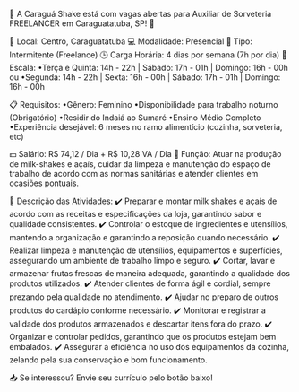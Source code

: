 🍦 A Caraguá Shake está com vagas abertas para Auxiliar de Sorveteria FREELANCER em Caraguatatuba, SP! 🍦

📍 Local: Centro, Caraguatatuba
💻 Modalidade: Presencial
📄 Tipo: Intermitente (Freelance)
🕒 Carga Horária: 4 dias por semana (7h por dia)
📆 Escala:
•Terça e Quinta: 14h - 22h | Sábado: 17h - 01h | Domingo: 16h - 00h
ou
•Segunda: 14h - 22h | Sexta: 16h - 00h | Sábado: 17h - 01h | Domingo: 16h - 00h

📋 Requisitos:
•Gênero: Feminino
•Disponibilidade para trabalho noturno (Obrigatório)
•Residir do Indaiá ao Sumaré
•Ensino Médio Completo
•Experiência desejável: 6 meses no ramo alimentício (cozinha, sorveteria, etc)

💵 Salário: R$ 74,12 / Dia + R$ 10,28 VA / Dia
💪 Função: Atuar na produção de milk-shakes e açaís, cuidar da limpeza e manutenção do espaço de trabalho de acordo com as normas sanitárias e atender clientes em ocasiões pontuais.

📝 Descrição das Atividades:
✔️ Preparar e montar milk shakes e açaís de acordo com as receitas e especificações da loja, garantindo sabor e qualidade consistentes.
✔️ Controlar o estoque de ingredientes e utensílios, mantendo a organização e garantindo a reposição quando necessário.
✔️ Realizar limpeza e manutenção de utensílios, equipamentos e superfícies, assegurando um ambiente de trabalho limpo e seguro.
✔️ Cortar, lavar e armazenar frutas frescas de maneira adequada, garantindo a qualidade dos produtos utilizados.
✔️ Atender clientes de forma ágil e cordial, sempre prezando pela qualidade no atendimento.
✔️ Ajudar no preparo de outros produtos do cardápio conforme necessário.
✔️ Monitorar e registrar a validade dos produtos armazenados e descartar itens fora do prazo.
✔️ Organizar e controlar pedidos, garantindo que os produtos estejam bem embalados.
✔️ Assegurar a eficiência no uso dos equipamentos da cozinha, zelando pela sua conservação e bom funcionamento.

📥 Se interessou? Envie seu currículo pelo botão baixo!